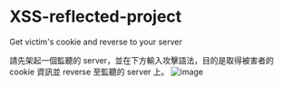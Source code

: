 # XSS-reflected-project
Get victim's cookie and reverse to your server

請先架起一個監聽的 server，並在下方輸入攻擊語法，目的是取得被害者的 cookie 資訊並 reverse 至監聽的 server 上。
![image](https://user-images.githubusercontent.com/25995259/208043970-dfefb204-abfb-4a5a-a089-1c730c824378.png)
